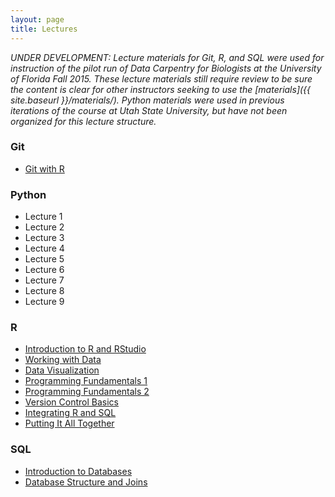 ```yaml
---
layout: page
title: Lectures
---
```


*UNDER DEVELOPMENT: Lecture materials for Git, R, and SQL were used for 
instruction of the pilot run of Data Carpentry for Biologists at the University 
of Florida Fall 2015. These lecture materials still require review to be sure 
the content is clear for other instructors seeking to use the [materials]({{ site.baseurl }}/materials/). Python materials were used in previous iterations of the course at Utah State 
University, but have not been organized for this lecture structure.* 
 
### Git
* [Git with R](r-git)

### Python

* Lecture 1
* Lecture 2
* Lecture 3
* Lecture 4
* Lecture 5
* Lecture 6
* Lecture 7
* Lecture 8
* Lecture 9

### R

* [Introduction to R and RStudio](r-intro)
* [Working with Data](r-data)
* [Data Visualization](r-datavis)
* [Programming Fundamentals 1](r-fundamentals-1)
* [Programming Fundamentals 2](r-fundamentals-2)
* [Version Control Basics](r-git)
* [Integrating R and SQL](r-sql)
* [Putting It All Together](r-capstone)


### SQL

* [Introduction to Databases](sql-intro)
* [Database Structure and Joins](sql-joins)
